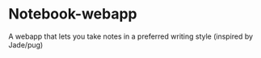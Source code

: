 # Notebook-webapp
 A webapp that lets you take notes in a preferred writing style (inspired by Jade/pug) 
